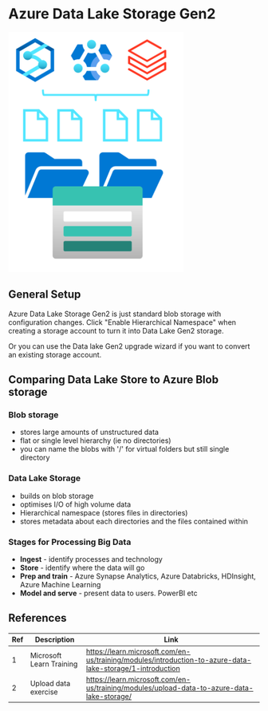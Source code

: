 # Azure Data Lake Storage Gen2



![Data Lake Storage](images/azure_data_lake_storage.PNG)


## General Setup

Azure Data Lake Storage Gen2 is just standard blob storage with configuration changes. Click "Enable Hierarchical Namespace" when creating a storage account to turn it into Data Lake Gen2 storage.

Or you can use the Data lake Gen2 upgrade wizard if you want to convert an existing storage account.


## Comparing Data Lake Store to Azure Blob storage

### Blob storage
- stores large amounts of unstructured data 
- flat or single level hierarchy (ie no directories) 
- you can name the blobs with '/' for virtual folders but still single directory


### Data Lake Storage
- builds on blob storage
- optimises I/O of high volume data
- Hierarchical namespace (stores files in directories)
- stores metadata about each directories and the files contained within


### Stages for Processing Big Data

- **Ingest** -  identify processes and technology 
- **Store** - identify where the data will go
- **Prep and train** - Azure Synapse Analytics, Azure Databricks, HDInsight, Azure Machine Learning
- **Model and serve** - present data to users. PowerBI etc





## References

| Ref | Description | Link |
| --- | ------------------- | --------------- |
| 1 | Microsoft Learn Training | https://learn.microsoft.com/en-us/training/modules/introduction-to-azure-data-lake-storage/1-introduction |
| 2 | Upload data exercise | https://learn.microsoft.com/en-us/training/modules/upload-data-to-azure-data-lake-storage/|

